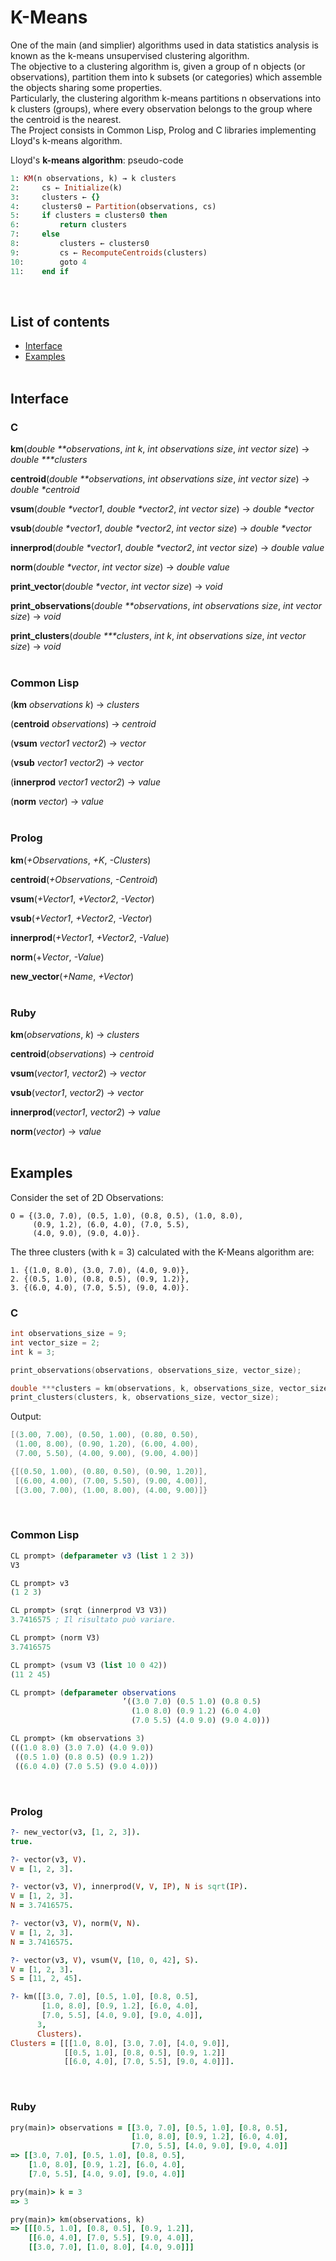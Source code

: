 # K-Means

One of the main (and simplier) algorithms used in data statistics analysis is known as the k-means unsupervised clustering algorithm.  
The objective to a clustering algorithm is, given a group of n objects (or observations), partition them into k subsets (or categories) which assemble the objects sharing some properties.  
Particularly, the clustering algorithm k-means partitions n observations into k clusters (groups), where every observation belongs to the group where the centroid is the nearest.  
The Project consists in Common Lisp, Prolog and C libraries implementing Lloyd's k-means algorithm.
&nbsp;

Lloyd's __k-means algorithm__: pseudo-code

```ruby
1: KM(n observations, k) → k clusters
2:     cs ← Initialize(k)
3:     clusters ← {}
4:     clusters0 ← Partition(observations, cs)
5:     if clusters = clusters0 then
6:         return clusters
7:     else
8:         clusters ← clusters0
9:         cs ← RecomputeCentroids(clusters)
10:        goto 4
11:    end if
```
&nbsp;

## List of contents

- [Interface](#interface)  
- [Examples](#examples)  
&nbsp;

## Interface

### C

__km__(_double **observations_, _int k_, _int observations size_, _int vector size_) → _double ***clusters_  

__centroid__(_double **observations_, _int observations size_, _int vector size_) → _double *centroid_  

__vsum__(_double *vector1_, _double *vector2_, _int vector size_) → _double *vector_  

__vsub__(_double *vector1_, _double *vector2_, _int vector size_) → _double *vector_  

__innerprod__(_double *vector1_, _double *vector2_, _int vector size_) → _double value_  

__norm__(_double *vector_, _int vector size_) → _double value_  

__print_vector__(_double *vector_, _int vector size_) → _void_   

__print_observations__(_double **observations_, _int observations size_, _int vector size_) → _void_  

__print_clusters__(_double ***clusters_, _int k_, _int observations size_, _int vector size_) → _void_  
&nbsp;

### Common Lisp

(__km__ _observations k_) → _clusters_  

(__centroid__ _observations_) → _centroid_  

(__vsum__ _vector1 vector2_) → _vector_  

(__vsub__ _vector1 vector2_) → _vector_  

(__innerprod__ _vector1 vector2_) → _value_  

(__norm__ _vector_) → _value_  
&nbsp;

### Prolog

__km__(_+Observations_, _+K_, _-Clusters_)  

__centroid__(_+Observations_, _-Centroid_)  

__vsum__(_+Vector1_, _+Vector2_, _-Vector_)  

__vsub__(_+Vector1_, _+Vector2_, _-Vector_)  

__innerprod__(_+Vector1_, _+Vector2_, _-Value_)  

__norm__(+_Vector_, _-Value_)  

__new_vector__(_+Name_, _+Vector_)  
&nbsp;

### Ruby

__km__(_observations_, _k_) → _clusters_  

__centroid__(_observations_) → _centroid_  

__vsum__(_vector1_, _vector2_) → _vector_  

__vsub__(_vector1_, _vector2_) → _vector_  

__innerprod__(_vector1_, _vector2_) → _value_  

__norm__(_vector_) → _value_  
&nbsp;

## Examples

Consider the set of 2D Observations:

```
O = {(3.0, 7.0), (0.5, 1.0), (0.8, 0.5), (1.0, 8.0),
     (0.9, 1.2), (6.0, 4.0), (7.0, 5.5),
     (4.0, 9.0), (9.0, 4.0)}.
```

The three clusters (with k = 3) calculated with the K-Means algorithm are:

```
1. {(1.0, 8.0), (3.0, 7.0), (4.0, 9.0)},
2. {(0.5, 1.0), (0.8, 0.5), (0.9, 1.2)},
3. {(6.0, 4.0), (7.0, 5.5), (9.0, 4.0)}.
```

### C

```c
int observations_size = 9;
int vector_size = 2;
int k = 3;

print_observations(observations, observations_size, vector_size);

double ***clusters = km(observations, k, observations_size, vector_size);
print_clusters(clusters, k, observations_size, vector_size);
```

Output:

```c
[(3.00, 7.00), (0.50, 1.00), (0.80, 0.50),
 (1.00, 8.00), (0.90, 1.20), (6.00, 4.00),
 (7.00, 5.50), (4.00, 9.00), (9.00, 4.00)]

{[(0.50, 1.00), (0.80, 0.50), (0.90, 1.20)],
 [(6.00, 4.00), (7.00, 5.50), (9.00, 4.00)],
 [(3.00, 7.00), (1.00, 8.00), (4.00, 9.00)]}
```
&nbsp;

### Common Lisp

```lisp
CL prompt> (defparameter v3 (list 1 2 3))
V3

CL prompt> v3
(1 2 3)

CL prompt> (srqt (innerprod V3 V3))
3.7416575 ; Il risultato può variare.

CL prompt> (norm V3)
3.7416575

CL prompt> (vsum V3 (list 10 0 42))
(11 2 45)

CL prompt> (defparameter observations
                         ’((3.0 7.0) (0.5 1.0) (0.8 0.5)
                           (1.0 8.0) (0.9 1.2) (6.0 4.0)
                           (7.0 5.5) (4.0 9.0) (9.0 4.0)))

CL prompt> (km observations 3)
(((1.0 8.0) (3.0 7.0) (4.0 9.0))
 ((0.5 1.0) (0.8 0.5) (0.9 1.2))
 ((6.0 4.0) (7.0 5.5) (9.0 4.0)))
```
&nbsp;

### Prolog

```prolog
?- new_vector(v3, [1, 2, 3]).
true.

?- vector(v3, V).
V = [1, 2, 3].

?- vector(v3, V), innerprod(V, V, IP), N is sqrt(IP).
V = [1, 2, 3].
N = 3.7416575.

?- vector(v3, V), norm(V, N).
V = [1, 2, 3].
N = 3.7416575.

?- vector(v3, V), vsum(V, [10, 0, 42], S).
V = [1, 2, 3].
S = [11, 2, 45].

?- km([[3.0, 7.0], [0.5, 1.0], [0.8, 0.5],
       [1.0, 8.0], [0.9, 1.2], [6.0, 4.0],
       [7.0, 5.5], [4.0, 9.0], [9.0, 4.0]],
      3,
      Clusters).
Clusters = [[[1.0, 8.0], [3.0, 7.0], [4.0, 9.0]],
            [[0.5, 1.0], [0.8, 0.5], [0.9, 1.2]]
            [[6.0, 4.0], [7.0, 5.5], [9.0, 4.0]]].
```
&nbsp;

### Ruby

```ruby
pry(main)> observations = [[3.0, 7.0], [0.5, 1.0], [0.8, 0.5],
                           [1.0, 8.0], [0.9, 1.2], [6.0, 4.0],
                           [7.0, 5.5], [4.0, 9.0], [9.0, 4.0]]
=> [[3.0, 7.0], [0.5, 1.0], [0.8, 0.5],
    [1.0, 8.0], [0.9, 1.2], [6.0, 4.0],
    [7.0, 5.5], [4.0, 9.0], [9.0, 4.0]]

pry(main)> k = 3
=> 3

pry(main)> km(observations, k)
=> [[[0.5, 1.0], [0.8, 0.5], [0.9, 1.2]],
    [[6.0, 4.0], [7.0, 5.5], [9.0, 4.0]],
    [[3.0, 7.0], [1.0, 8.0], [4.0, 9.0]]]
```
